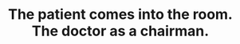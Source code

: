 ---
area: Communication Skills
category: 12 - Calgary Cambridge Workshop
title: The patient comes into the room. The doctor as a chairman.
description: The patient comes into the room. The doctor as a chairman.
audio: /assets/audio/12- Calgary Cambridge Workshop - 12 The patient comes into the room. The doctor as a chairman. Malcolm Thomas - MQ.mp3
article: 
www: 
keywords: Calgary, Cambridge, Model
youtube: 
soundcloud: 
---